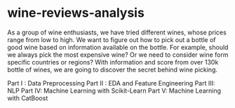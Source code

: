 # wine-reviews-analysis
As a group of wine enthusiasts, we have tried different wines, whose prices range from low to high. We want to figure out how to pick out a bottle of good wine based on information available on the bottle. For example, should we always pick the most expensive wine? Or we need to consider wine form specific countries or regions? With information and score from over 130k bottle of wines, we are going to discover the secret behind wine picking.

Part I : Data Preprocessing
Part II : EDA and Feature Engineering
Part III: NLP
Part IV: Machine Learning with Scikit-Learn 
Part V: Machine Learning with CatBoost
